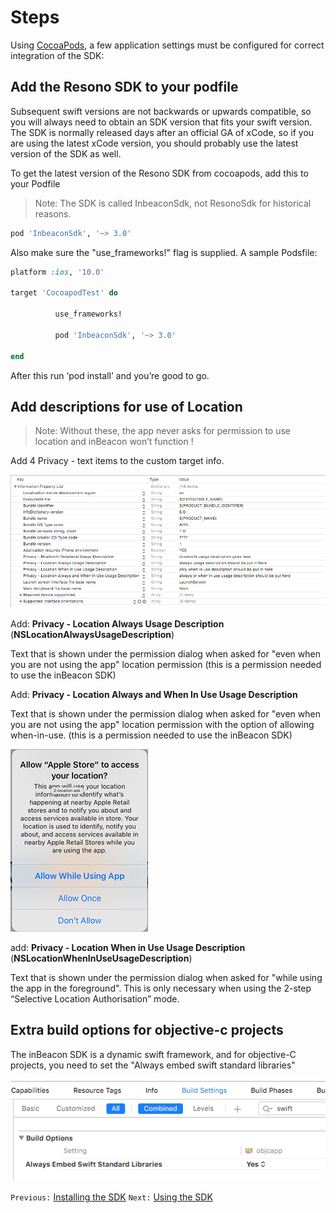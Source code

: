 # Steps
Using [CocoaPods](https://cocoapods.org/pods/InbeaconSdk), a few application settings must be configured for correct integration of the SDK:

## Add the Resono SDK to your podfile
Subsequent swift versions are not backwards or upwards compatible, so you will always need to obtain an SDK version that fits your swift version. The SDK is normally released days after an official GA of xCode, so if you are using the latest xCode version, you should probably use the latest version of the SDK as well.

To get the latest version of the Resono SDK from cocoapods, add this to your Podfile 
>Note:
>The SDK is called InbeaconSdk, not ResonoSdk for historical reasons.

  ```ruby
  pod 'InbeaconSdk', '~> 3.0'
  ```
  Also make sure the "use_frameworks!" flag is supplied. A sample Podsfile:

  ```ruby
  platform :ios, '10.0'

  target 'CocoapodTest' do

         	use_frameworks!

         	pod 'InbeaconSdk', '~> 3.0'

  end
  ```
  After this run ‘pod install’ and you’re good to go.
  
## Add descriptions for use of Location 

  >Note:
  >Without these, the app never asks for permission to use location and inBeacon won’t function !
  
  Add 4 Privacy - text items to the custom target info.
  
  ![image alt text](image_18.png)

  Add: **Privacy - Location Always Usage Description**  (**NSLocationAlwaysUsageDescription**) 

  Text that is shown under the permission dialog when asked for "even when you are not using the app" location permission (this is a permission needed to use the inBeacon SDK)

  Add: **Privacy - Location Always and When In Use Usage Description**   

  Text that is shown under the permission dialog when asked for "even when you are not using the app" location permission with the option of allowing when-in-use. (this is a permission needed to use the inBeacon SDK)
  
![image alt text](image_19.png)
  
  add: **Privacy - Location When in Use Usage Description**  (**NSLocationWhenInUseUsageDescription**)

  Text that is shown under the permission dialog when asked for "while using the app in the foreground". This is only necessary when using the 2-step “Selective Location Authorisation” mode.   


## Extra build options for objective-c projects 

  The inBeacon SDK is a dynamic swift framework, and for objective-C projects, you need to set the "Always embed swift standard libraries" 
  
  ![image alt text](image_17.png)



`Previous:` [Installing the SDK](installing-the-sdk.md)   `Next:` [Using the SDK](using-the-sdk.md)